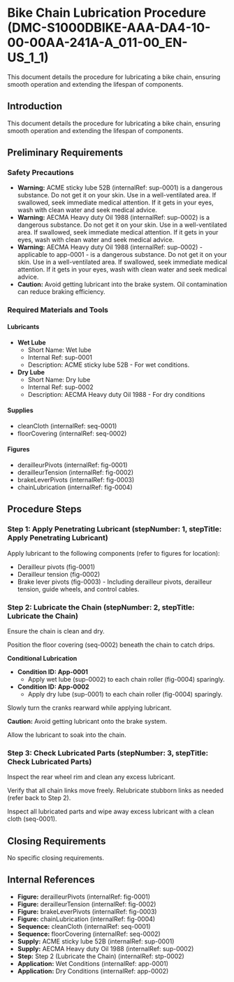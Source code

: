 # Bike Chain Lubrication Procedure (DMC-S1000DBIKE-AAA-DA4-10-00-00AA-241A-A_011-00_EN-US_1_1)

This document details the procedure for lubricating a bike chain, ensuring smooth operation and extending the lifespan of components.

## Introduction

This document details the procedure for lubricating a bike chain, ensuring smooth operation and extending the lifespan of components.

## Preliminary Requirements

### Safety Precautions

*   **Warning:** ACME sticky lube 52B (internalRef: sup-0001) is a dangerous substance. Do not get it on your skin. Use in a well-ventilated area. If swallowed, seek immediate medical attention. If it gets in your eyes, wash with clean water and seek medical advice.
*   **Warning:** AECMA Heavy duty Oil 1988 (internalRef: sup-0002) is a dangerous substance. Do not get it on your skin. Use in a well-ventilated area. If swallowed, seek immediate medical attention. If it gets in your eyes, wash with clean water and seek medical advice.
*   **Warning:** AECMA Heavy duty Oil 1988 (internalRef: sup-0002) - applicable to app-0001 - is a dangerous substance. Do not get it on your skin. Use in a well-ventilated area. If swallowed, seek immediate medical attention. If it gets in your eyes, wash with clean water and seek medical advice.
*   **Caution:** Avoid getting lubricant into the brake system. Oil contamination can reduce braking efficiency.

### Required Materials and Tools

#### Lubricants

*   **Wet Lube**
    *   Short Name: Wet lube
    *   Internal Ref: sup-0001
    *   Description: ACME sticky lube 52B - For wet conditions.
*   **Dry Lube**
    *   Short Name: Dry lube
    *   Internal Ref: sup-0002
    *   Description: AECMA Heavy duty Oil 1988 - For dry conditions

#### Supplies

*   cleanCloth (internalRef: seq-0001)
*   floorCovering (internalRef: seq-0002)

#### Figures

*   derailleurPivots (internalRef: fig-0001)
*   derailleurTension (internalRef: fig-0002)
*   brakeLeverPivots (internalRef: fig-0003)
*   chainLubrication (internalRef: fig-0004)

## Procedure Steps

### Step 1: Apply Penetrating Lubricant (stepNumber: 1, stepTitle: Apply Penetrating Lubricant)

Apply lubricant to the following components (refer to figures for location):

*   Derailleur pivots (fig-0001)
*   Derailleur tension (fig-0002)
*   Brake lever pivots (fig-0003) - Including derailleur pivots, derailleur tension, guide wheels, and control cables.

### Step 2: Lubricate the Chain (stepNumber: 2, stepTitle: Lubricate the Chain)

Ensure the chain is clean and dry.

Position the floor covering (seq-0002) beneath the chain to catch drips.

**Conditional Lubrication**

*   **Condition ID: App-0001**
    *   Apply wet lube (sup-0002) to each chain roller (fig-0004) sparingly.
*   **Condition ID: App-0002**
    *   Apply dry lube (sup-0001) to each chain roller (fig-0004) sparingly.

Slowly turn the cranks rearward while applying lubricant.

**Caution:** Avoid getting lubricant onto the brake system.

Allow the lubricant to soak into the chain.

### Step 3: Check Lubricated Parts (stepNumber: 3, stepTitle: Check Lubricated Parts)

Inspect the rear wheel rim and clean any excess lubricant.

Verify that all chain links move freely. Relubricate stubborn links as needed (refer back to Step 2).

Inspect all lubricated parts and wipe away excess lubricant with a clean cloth (seq-0001).

## Closing Requirements

No specific closing requirements.

## Internal References

*   **Figure:** derailleurPivots (internalRef: fig-0001)
*   **Figure:** derailleurTension (internalRef: fig-0002)
*   **Figure:** brakeLeverPivots (internalRef: fig-0003)
*   **Figure:** chainLubrication (internalRef: fig-0004)
*   **Sequence:** cleanCloth (internalRef: seq-0001)
*   **Sequence:** floorCovering (internalRef: seq-0002)
*   **Supply:** ACME sticky lube 52B (internalRef: sup-0001)
*   **Supply:** AECMA Heavy duty Oil 1988 (internalRef: sup-0002)
*   **Step:** Step 2 (Lubricate the Chain) (internalRef: stp-0002)
*   **Application:** Wet Conditions (internalRef: app-0001)
*   **Application:** Dry Conditions (internalRef: app-0002)